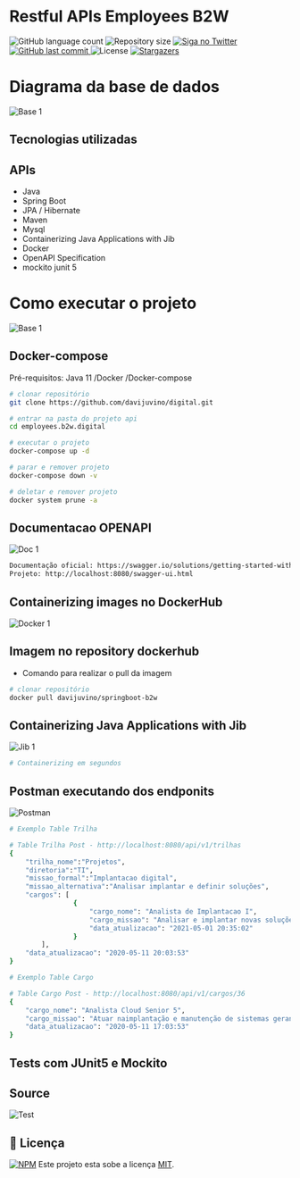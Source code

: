 # Restful APIs Employees B2W 
<p align="left">
  <img alt="GitHub language count" src="https://img.shields.io/github/languages/count/tgmarinho/README-ecoleta?color=%2304D361">

  <img alt="Repository size" src="https://img.shields.io/github/repo-size/tgmarinho/README-ecoleta">

  <a href="https://www.twitter.com/tgmarinho/">
    <img alt="Siga no Twitter" src="https://img.shields.io/twitter/url?url=https%3A%2F%2Fgithub.com%2Ftgmarinho%2FREADME-ecoleta">
  </a>
  
  <a href="https://github.com/tgmarinho/README-ecoleta/commits/master">
    <img alt="GitHub last commit" src="https://img.shields.io/github/last-commit/tgmarinho/README-ecoleta">
  </a>
    
   <img alt="License" src="https://img.shields.io/badge/license-MIT-brightgreen">
   <a href="https://github.com/tgmarinho/README-ecoleta/stargazers">
    <img alt="Stargazers" src="https://img.shields.io/github/stars/tgmarinho/README-ecoleta?style=social">
  </a>
</p>

# Diagrama da base de dados
![Base 1](https://github.com/davijuvino/digital/blob/main/assets/diagrama_base.png)

## Tecnologias utilizadas
## APIs
- Java
- Spring Boot
- JPA / Hibernate
- Maven
- Mysql
- Containerizing Java Applications with Jib
- Docker
- OpenAPI Specification
- mockito junit 5

# Como executar o projeto
![Base 1](https://github.com/davijuvino/digital/blob/main/assets/docker.png)
## Docker-compose
Pré-requisitos: Java 11 /Docker /Docker-compose

```bash
# clonar repositório
git clone https://github.com/davijuvino/digital.git

# entrar na pasta do projeto api
cd employees.b2w.digital

# executar o projeto
docker-compose up -d

# parar e remover projeto
docker-compose down -v

# deletar e remover projeto
docker system prune -a
```

## Documentacao OPENAPI
![Doc 1](https://github.com/davijuvino/digital/blob/main/assets/OpenApi.png)
```bash
Documentação oficial: https://swagger.io/solutions/getting-started-with-oas/
Projeto: http://localhost:8080/swagger-ui.html
```
## Containerizing images no DockerHub
![Docker 1](https://github.com/davijuvino/digital/blob/main/assets/dockerhub.png)
## Imagem no repository dockerhub
- Comando para realizar o pull da imagem
```bash
# clonar repositório
docker pull davijuvino/springboot-b2w
```
## Containerizing Java Applications with Jib
![Jib 1](https://github.com/davijuvino/digital/blob/main/assets/jib_container.png)
```bash
# Containerizing em segundos
```

## Postman executando dos endponits
![Postman](https://github.com/davijuvino/digital/blob/main/assets/postman_api.jpg)
```bash
# Exemplo Table Trilha
```
```bash
# Table Trilha Post - http://localhost:8080/api/v1/trilhas
{
    "trilha_nome":"Projetos",
    "diretoria":"TI",
    "missao_formal":"Implantacao digital",
    "missao_alternativa":"Analisar implantar e definir soluções",
    "cargos": [
                {  
                    "cargo_nome": "Analista de Implantacao I",
                    "cargo_missao": "Analisar e implantar novas soluções",
                    "data_atualizacao": "2021-05-01 20:35:02"
                }
        ],
    "data_atualizacao": "2020-05-11 20:03:53"   
}
```
```bash
# Exemplo Table Cargo
```
```bash
# Table Cargo Post - http://localhost:8080/api/v1/cargos/36
{
    "cargo_nome": "Analista Cloud Senior 5",
    "cargo_missao": "Atuar naimplantação e manutenção de sistemas gerando logicamente as\naplicações informatizadas, apoiando a concepção, estabelecendo o fluxo e os procedimentos.",
    "data_atualizacao": "2020-05-11 17:03:53"
}
```
## Tests com JUnit5 e Mockito
## Source
 ![Test](https://github.com/davijuvino/digital/blob/main/assets/Tests.png)


## 📝 Licença
[![NPM](https://img.shields.io/npm/l/react)](https://github.com/devsuperior/sds1-wmazoni/blob/master/LICENSE)
Este projeto esta sobe a licença [MIT](./LICENSE).
